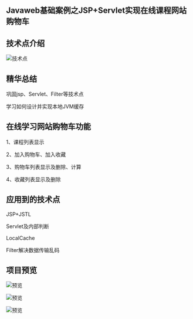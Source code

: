 ## Javaweb基础案例之JSP+Servlet实现在线课程网站购物车

<h2>技术点介绍</h2>

![技术点](https://github.com/geekerstar/JSP-Servlet-CartDemo/blob/master/img/2018071008583762.png)


<h2>精华总结</h2>
巩固jsp、Servlet、Filter等技术点

学习如何设计并实现本地JVM缓存

<h2>在线学习网站购物车功能</h2>
1、课程列表显示

2、加入购物车、加入收藏

3、购物车列表显示及删除、计算

4、收藏列表显示及删除

<h2>应用到的技术点</h2>
JSP+JSTL

Servlet及内部判断

LocalCache

Filter解决数据传输乱码


<h2>项目预览</h2>

![预览](https://github.com/geekerstar/JSP-Servlet-CartDemo/blob/master/img/TIM截图20180712175924.png)

![预览](https://github.com/geekerstar/JSP-Servlet-CartDemo/blob/master/img/TIM截图20180712175935.png)

![预览](https://github.com/geekerstar/JSP-Servlet-CartDemo/blob/master/img/TIM截图20180712175944.png)
